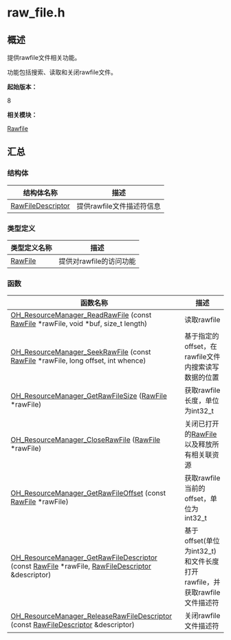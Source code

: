 # raw_file.h


## 概述

提供rawfile文件相关功能。

功能包括搜索、读取和关闭rawfile文件。

**起始版本：**

8

**相关模块：**

[Rawfile](rawfile.md)


## 汇总


### 结构体

| 结构体名称 | 描述 |
| -------- | -------- |
| [RawFileDescriptor](_raw_file_descriptor.md) | 提供rawfile文件描述符信息 |


### 类型定义

| 类型定义名称 | 描述 |
| -------- | -------- |
| [RawFile](rawfile.md#rawfile) | 提供对rawfile的访问功能 |


### 函数

| 函数名称 | 描述 |
| -------- | -------- |
| [OH_ResourceManager_ReadRawFile](rawfile.md#oh_resourcemanager_readrawfile) (const [RawFile](rawfile.md#rawfile) \*rawFile, void \*buf, size_t length) | 读取rawfile |
| [OH_ResourceManager_SeekRawFile](rawfile.md#oh_resourcemanager_seekrawfile) (const [RawFile](rawfile.md#rawfile) \*rawFile, long offset, int whence) | 基于指定的offset，在rawfile文件内搜索读写数据的位置 |
| [OH_ResourceManager_GetRawFileSize](rawfile.md#oh_resourcemanager_getrawfilesize) ([RawFile](rawfile.md#rawfile) \*rawFile) | 获取rawfile长度，单位为int32_t |
| [OH_ResourceManager_CloseRawFile](rawfile.md#oh_resourcemanager_closerawfile) ([RawFile](rawfile.md#rawfile) \*rawFile) | 关闭已打开的[RawFile](rawfile.md#rawfile) 以及释放所有相关联资源 |
| [OH_ResourceManager_GetRawFileOffset](rawfile.md#oh_resourcemanager_getrawfileoffset) (const [RawFile](rawfile.md#rawfile) \*rawFile) | 获取rawfile当前的offset，单位为int32_t |
| [OH_ResourceManager_GetRawFileDescriptor](rawfile.md#oh_resourcemanager_getrawfiledescriptor) (const [RawFile](rawfile.md#rawfile) \*rawFile, [RawFileDescriptor](_raw_file_descriptor.md) &amp;descriptor) | 基于offset(单位为int32_t)和文件长度打开rawfile，并获取rawfile文件描述符 |
| [OH_ResourceManager_ReleaseRawFileDescriptor](rawfile.md#oh_resourcemanager_releaserawfiledescriptor) (const [RawFileDescriptor](_raw_file_descriptor.md) &amp;descriptor) | 关闭rawfile文件描述符 |
